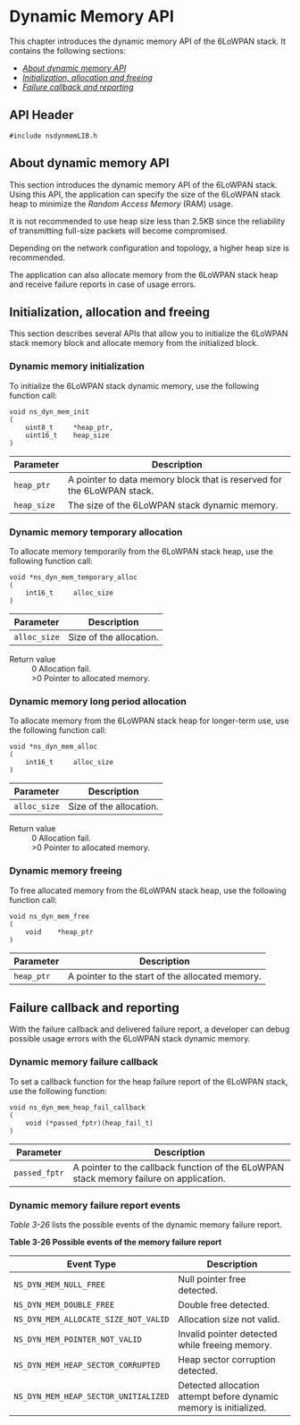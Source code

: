 Dynamic Memory API
==================
This chapter introduces the dynamic memory API of the 6LoWPAN stack. It contains the following sections:

- [_About dynamic memory API_](#about-dynamic-memory-api)
- [_Initialization, allocation and freeing_](#initialization-allocation-and-freeing)
- [_Failure callback and reporting_](#failure-callback-and-reporting)

## API Header

```
#include nsdynmemLIB.h
```

## About dynamic memory API

This section introduces the dynamic memory API of the 6LoWPAN stack. Using this API, the application can specify the size of the 6LoWPAN stack heap to minimize the _Random Access Memory_ (RAM) usage.

It is not recommended to use heap size less than 2.5KB since the reliability of transmitting full-size packets will become compromised.

Depending on the network configuration and topology, a higher heap size is recommended.

The application can also allocate memory from the 6LoWPAN stack heap and receive failure reports in case of usage errors.

## Initialization, allocation and freeing

This section describes several APIs that allow you to initialize the 6LoWPAN stack memory block and allocate memory from the initialized block.

### Dynamic memory initialization

To initialize the 6LoWPAN stack dynamic memory, use the following function call:

```
void ns_dyn_mem_init
(
	uint8_t		*heap_ptr,
	uint16_t	heap_size
)
```

Parameter|Description
---------|-----------
`heap_ptr`|A pointer to data memory block that is reserved for the 6LoWPAN stack.
`heap_size`|The size of the 6LoWPAN stack dynamic memory.

### Dynamic memory temporary allocation

To allocate memory temporarily from the 6LoWPAN stack heap, use the following function call:

```
void *ns_dyn_mem_temporary_alloc
(
	int16_t		alloc_size
)
```

Parameter|Description
---------|-----------
`alloc_size`|Size of the allocation.

<dl>
<dt>Return value</dt>
<dd>0 Allocation fail.</dd>
<dd>>0 Pointer to allocated memory.</dd>
</dl>

### Dynamic memory long period allocation

To allocate memory from the 6LoWPAN stack heap for longer-term use, use the following function call:

```
void *ns_dyn_mem_alloc
(
	int16_t		alloc_size
)
```

Parameter|Description
---------|-----------
`alloc_size`|Size of the allocation.

<dl>
<dt>Return value</dt>
<dd>0 Allocation fail.</dd>
<dd>>0 Pointer to allocated memory.</dd>
</dl>

### Dynamic memory freeing

To free allocated memory from the 6LoWPAN stack heap, use the following function call:

```
void ns_dyn_mem_free
(
	void	*heap_ptr
)
```

Parameter|Description
---------|-----------
`heap_ptr`|A pointer to the start of the allocated memory.

## Failure callback and reporting 

With the failure callback and delivered failure report, a developer can debug possible usage errors with the 6LoWPAN stack dynamic memory.

### Dynamic memory failure callback

To set a callback function for the heap failure report of the 6LoWPAN stack, use the following function:

```
void ns_dyn_mem_heap_fail_callback
(
	void (*passed_fptr)(heap_fail_t)
)
```

Parameter|Description
---------|-----------
`passed_fptr`|A pointer to the callback function of the 6LoWPAN stack memory failure on application.

### Dynamic memory failure report events

_Table 3-26_ lists the possible events of the dynamic memory failure report.

**Table 3-26 Possible events of the memory failure report**

Event Type|Description
----------|-----------
`NS_DYN_MEM_NULL_FREE`|Null pointer free detected.
`NS_DYN_MEM_DOUBLE_FREE`|Double free detected.
`NS_DYN_MEM_ALLOCATE_SIZE_NOT_VALID`|Allocation size not valid.
`NS_DYN_MEM_POINTER_NOT_VALID`|Invalid pointer detected while freeing memory.
`NS_DYN_MEM_HEAP_SECTOR_CORRUPTED`|Heap sector corruption detected.
`NS_DYN_MEM_HEAP_SECTOR_UNITIALIZED`|Detected allocation attempt before dynamic memory is initialized.

